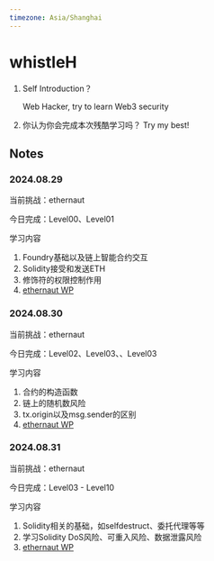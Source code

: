```yaml
---
timezone: Asia/Shanghai
---
```


# whistleH

1. Self Introduction？

   Web Hacker, try to learn Web3 security

2. 你认为你会完成本次残酷学习吗？
   Try my best!

## Notes

<!-- Content_START -->

### 2024.08.29

当前挑战：ethernaut

今日完成：Level00、Level01

学习内容

1. Foundry基础以及链上智能合约交互
2. Solidity接受和发送ETH
3. 修饰符的权限控制作用
4. [ethernaut WP](./Writeup/whistleH/ethernaut/README.md)

### 2024.08.30

当前挑战：ethernaut

今日完成：Level02、Level03、、Level03

学习内容

1. 合约的构造函数
2. 链上的随机数风险
3. tx.origin以及msg.sender的区别
4. [ethernaut WP](./Writeup/whistleH/ethernaut/README.md)

### 2024.08.31

当前挑战：ethernaut

今日完成：Level03 - Level10

学习内容

1. Solidity相关的基础，如selfdestruct、委托代理等等
2. 学习Solidity DoS风险、可重入风险、数据泄露风险
3. [ethernaut WP](./Writeup/whistleH/ethernaut/README.md)

<!-- Content_END -->
